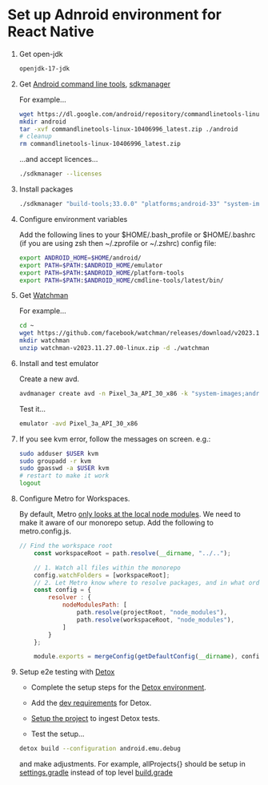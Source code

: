 # Set up Adnroid environment for React Native

1. Get open-jdk

    ```bash
    openjdk-17-jdk
    ```

2. Get [Android command line tools](https://developer.android.com/tools#tools-sdk), [sdkmanager](https://developer.android.com/tools/sdkmanager)

    For example...

    ```bash
    wget https://dl.google.com/android/repository/commandlinetools-linux-10406996_latest.zip
    mkdir android
    tar -xvf commandlinetools-linux-10406996_latest.zip ./android
    # cleanup
    rm commandlinetools-linux-10406996_latest.zip
    ```

    ...and accept licences...

    ```bash
    ./sdkmanager --licenses
    ```

3. Install packages

    ```bash
    ./sdkmanager "build-tools;33.0.0" "platforms;android-33" "system-images;android-33;default;x86_64" "platform-tools"
    ```

4. Configure environment variables

    Add the following lines to your $HOME/.bash_profile or $HOME/.bashrc (if you are using zsh then ~/.zprofile or ~/.zshrc) config file: 

    ```bash
    export ANDROID_HOME=$HOME/android/
    export PATH=$PATH:$ANDROID_HOME/emulator
    export PATH=$PATH:$ANDROID_HOME/platform-tools
    export PATH=$PATH:$ANDROID_HOME/cmdline-tools/latest/bin/
    ```

5. Get [Watchman](https://facebook.github.io/watchman/docs/install#ubuntu-prebuilt-debs)

    For example...

    ```bash
    cd ~
    wget https://github.com/facebook/watchman/releases/download/v2023.11.27.00/watchman-v2023.11.27.00-linux.zip
    mkdir watchman
    unzip watchman-v2023.11.27.00-linux.zip -d ./watchman
    ```

6. Install and test emulator

    Create a new avd.

    ```bash
    avdmanager create avd -n Pixel_3a_API_30_x86 -k "system-images;android-33;default;x86_64" -d "pixel_3a
    ```

    Test it...

    ```bash
    emulator -avd Pixel_3a_API_30_x86
    ```

7. If you see kvm error, follow the messages on screen. e.g.:

    ```bash
    sudo adduser $USER kvm
    sudo groupadd -r kvm
    sudo gpasswd -a $USER kvm
    # restart to make it work
    logout
    ```

8. Configure Metro for Workspaces.

    By default, Metro [only looks at the local node modules](https://metrobundler.dev/docs/configuration#nodemodulespaths). We need to make it aware of our monorepo setup. Add the following to metro.config.js.

    ```js
    // Find the workspace root
        const workspaceRoot = path.resolve(__dirname, "../..");

        // 1. Watch all files within the monorepo
        config.watchFolders = [workspaceRoot];
        // 2. Let Metro know where to resolve packages, and in what order
        const config = {
            resolver : {
                nodeModulesPath: [
                    path.resolve(projectRoot, "node_modules"),
                    path.resolve(workspaceRoot, "node_modules"),
                ]
            }
        };

        module.exports = mergeConfig(getDefaultConfig(__dirname), config);
    ```

9. Setup e2e testing with [Detox](https://wix.github.io/Detox/)

    * Complete the setup steps for the [Detox environment](https://wix.github.io/Detox/docs/introduction/environment-setup#react-native-cli-quickstart).

    * Add the [dev requirements](https://wix.github.io/Detox/docs/introduction/environment-setup#detox-prerequisites) for Detox.

    * [Setup the project](https://wix.github.io/Detox/docs/introduction/project-setup) to ingest Detox tests.

    * Test the setup...

    ```bash
    detox build --configuration android.emu.debug
    ```

    and make adjustments. For example, allProjects{} should be setup in [settings.gradle](/apps/android/android/settings.gradle) instead of top level [build.grade](/apps/android/android/build.gradle)
